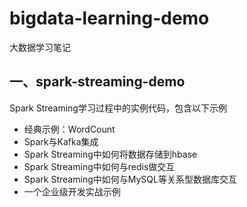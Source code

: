 # bigdata-learning-demo

大数据学习笔记

## 一、spark-streaming-demo

Spark Streaming学习过程中的实例代码，包含以下示例

- 经典示例：WordCount
- Spark与Kafka集成
- Spark Streaming中如何将数据存储到hbase
- Spark Streaming中如何与redis做交互 
- Spark Streaming中如何与MySQL等关系型数据库交互
- 一个企业级开发实战示例


